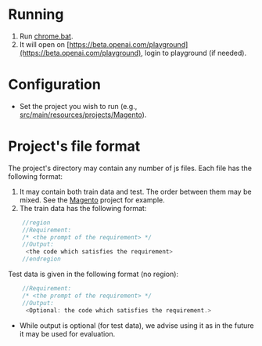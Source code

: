 # Running
1. Run [chrome.bat](chrome.bat).
2. It will open on [https://beta.openai.com/playground](https://beta.openai.com/playground), login to playground (if needed).

# Configuration
* Set the project you wish to run (e.g., [src/main/resources/projects/Magento](src/main/resources/projects/Magento)).

# Project's file format
The project's directory may contain any number of js files. Each file has the following format:
1. It may contain both train data and test. The order between them may be mixed.
See the [Magento](src/main/resources/projects/Magento) project for example. 
2. The train data has the following format:
```js
    //region
    //Requirement: 
    /* <the prompt of the requirement> */
    //Output:
     <the code which satisfies the requirement>    
    //endregion
```
Test data is given in the following format (no region):
```js
    //Requirement: 
    /* <the prompt of the requirement> */
    //Output:
     <Optional: the code which satisfies the requirement.>
```
* While output is optional (for test data), we advise using it as in the future it may be used for evaluation.